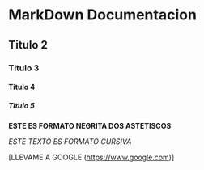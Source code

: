 
# MarkDown Documentacion

## Titulo 2
### Titulo 3
#### Titulo 4
##### Titulo 5 

**ESTE ES FORMATO NEGRITA DOS ASTETISCOS**

_ESTE TEXTO ES FORMATO CURSIVA_

[LLEVAME A GOOGLE (https://www.google.com)]
